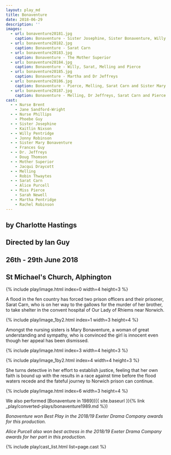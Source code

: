 ```yaml
---
layout: play_md
title: Bonaventure
date: 2018-06-29
description: ''
images:
  - url: bonaventure20181.jpg
    caption: Bonaventure - Sister Josephine, Sister Bonaventure, Willy , Nurse Phillips and Nurse Brent
  - url: bonaventure20182.jpg
    caption: Bonaventure - Sarat Carn
  - url: bonaventure20183.jpg
    caption: Bonaventure - The Mother Superior
  - url: bonaventure20184.jpg
    caption: Bonaventure - Willy, Sarat, Melling and Pierce
  - url: bonaventure20185.jpg
    caption: Bonaventure - Martha and Dr Jeffreys
  - url: bonaventure20186.jpg
    caption: Bonaventure - Pierce, Melling, Sarat Carn and Sister Mary Bonaventure
  - url: bonaventure20187.jpg
    caption: Bonaventure - Melling, Dr Jeffreys, Sarat Carn and Pierce
cast:
  - - Nurse Brent
    - Jane Sandford-Wright
  - - Nurse Phillips
    - Phoebe Guy
  - - Sister Josephine
    - Kaitlin Nixson
  - - Willy Pentridge
    - Jonny Robinson
  - - Sister Mary Bonaventure
    - Frances Guy
  - - Dr. Jeffreys
    - Doug Thomson
  - - Mother Superior
    - Jacqui Draycott
  - - Melling
    - Robin Thwaytes
  - - Sarat Carn
    - Alice Purcell
  - - Miss Pierce
    - Sarah Newell
  - - Martha Pentridge
    - Rachel Robinson
---
```


## by Charlotte Hastings

## Directed by Ian Guy

## 26th - 29th June 2018

## St Michael's Church, Alphington

{% include play/image.html index=0 width=4 height=3 %}

A flood in the fen country has forced two prison officers and their prisoner, Sarat Carn, who is on her way to the gallows for the murder of her brother, to take shelter in the convent hospital of Our Lady of Rhiems near Norwich.

{% include play/image_1by2.html index=1 width=3 height=4 %}

Amongst the nursing sisters is Mary Bonaventure, a woman of great understanding and sympathy, who is convinced the girl is innocent even though her appeal has been dismissed.

{% include play/image.html index=3 width=4 height=3 %}

{% include play/image_1by2.html index=4 width=4 height=3 %}

She turns detective in her effort to establish justice, feeling that her own faith is bound up with the results in a race against time before the flood waters recede and the fateful journey to Norwich prison can continue.

{% include play/image.html index=6 width=3 height=4 %}

We also performed [Bonaventure in 1989]({{ site.baseurl }}{% link _play/converted-plays/bonaventure1989.md %}) 

*Bonaventure won Best Play in the 2018/19 Exeter Drama Company awards for this production.*

*Alice Purcell also won best actress in the 2018/19 Exeter Drama Company awards for her part in this production.*

{% include play/cast_list.html list=page.cast %}
